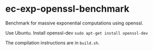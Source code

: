# ec-exp-openssl-benchmark
Benchmark for massive exponential computations using openssl.

Use Ubuntu. Install openssl-dev
``
sudo apt-get install openssl-dev
``

The compilation instructions are in ``build.sh``.

